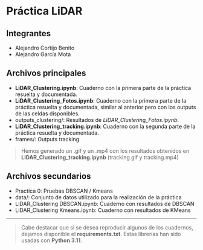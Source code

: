 # Práctica LiDAR

## Integrantes 
* Alejandro Cortijo Benito
* Alejandro García Mota

## Archivos principales

- **LiDAR_Clustering.ipynb**: Cuaderno con la primera parte de la práctica resuelta y documentada.
- **LiDAR_Clustering_Fotos.ipynb**: Cuaderno con la primera parte de la práctica resuelta y documentada, similar al anterior pero con los outputs de las celdas disponibles.
- outputs_clustering/: Resultados de *LiDAR_Clustering_Fotos.ipynb*.
- **LiDAR_Clustering_tracking.ipynb**: Cuaderno con la segunda parte de la práctica resuelta y documentada.
- frames/: Outputs tracking
> Hemos generado un .gif y un .mp4 con los resultados obtenidos en **LiDAR_Clustering_tracking.ipynb** (tracking.gif y tracking.mp4)

## Archivos secundarios

- Practica 0: Pruebas DBSCAN / Kmeans
- data/: Conjunto de datos utilizado para la realización de la práctica
- LiDAR_Clustering DBSCAN.ipynb: Cuaderno con resultados de DBSCAN
- LiDAR_Clustering Kmeans.ipynb: Cuaderno con resultados de KMeans

---
> Cabe destacar que si se desea reproducir algunos de los cuadernos, dejamos disponible el **requirements.txt**. Estas librerías han sido usadas con **Python 3.11**.